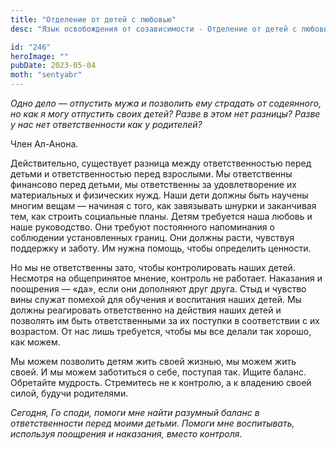 ```yaml
---
title: "Отделение от детей с любовью"
desc: "Язык освобождения от созависимости - Отделение от детей с любовью"

id: "246"
heroImage: ""
pubDate: 2023-05-04
moth: "sentyabr"
---
```


_Одно_ _дело_ _—_ _отпустить_ _мужа_ _и_ _позволить_ _ему_ _страдать_ _от_
_содеянного,_ _но_ _как_ _я_ _могу_ _отпустить_ _своих_ _детей?_ _Разве_ _в_
_этом_ _нет_ _разницы?_ _Разве_ _у_ _нас_ _нет_ _ответственности_ _как_ _у_
_родителей?_

Член Ал-Анона.

Действительно, существует разница между ответственностью перед детьми и
ответственностью перед взрослыми. Мы ответственны финансово перед детьми, мы
ответственны за удовлетворение их материальных и физических нужд. Наши дети
должны быть научены многим вещам — начиная с того, как завязывать шнурки и
заканчивая тем, как строить социальные планы. Детям требуется наша любовь и
наше руководство. Они требуют постоянного напоминания о соблюдении
установленных границ. Они должны расти, чувствуя поддержку и заботу. Им нужна
помощь, чтобы определить ценности.

Но мы не ответственны зато, чтобы контролировать наших детей. Несмотря на
общепринятое мнение, контроль не работает. Наказания и поощрения — «да», если
они дополняют друг друга. Стыд и чувство вины служат помехой для обучения и
воспитания наших детей. Мы должны реагировать ответственно на действия наших
детей и позволять им быть ответственными за их поступки в соответствии с их
возрастом. От нас лишь требуется, чтобы мы все делали так хорошо, как можем.

Мы можем позволить детям жить своей жизнью, мы можем жить своей. И мы можем
заботиться о себе, поступая так. Ищите баланс. Обретайте мудрость. Стремитесь
не к контролю, а к владению своей силой, будучи родителями.

_Сегодня,_ _Го_ _споди,_ _помоги_ _мне_ _найти_ _разумный_ _баланс_ _в_
_ответственности_ _перед_ _моими_ _детьми._ _Помоги_ _мне_ _воспитывать,_
_используя_ _поощрения_ _и_ _наказания,_ _вместо_ _контроля._
